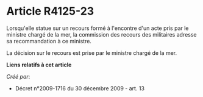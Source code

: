 # Article R4125-23

Lorsqu'elle statue sur un recours formé à l'encontre d'un acte pris par le ministre chargé de la mer, la commission des
recours des militaires adresse sa recommandation à ce ministre. 

La décision sur le recours est prise par le ministre chargé de la mer.

**Liens relatifs à cet article**

_Créé par_:

  - Décret n°2009-1716 du 30 décembre 2009 - art. 13
